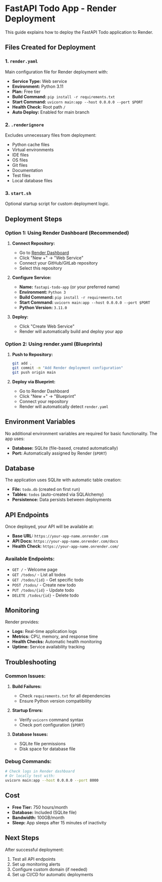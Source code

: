 # FastAPI Todo App - Render Deployment

This guide explains how to deploy the FastAPI Todo application to Render.

## Files Created for Deployment

### 1. `render.yaml`
Main configuration file for Render deployment with:
- **Service Type:** Web service
- **Environment:** Python 3.11
- **Plan:** Free tier
- **Build Command:** `pip install -r requirements.txt`
- **Start Command:** `uvicorn main:app --host 0.0.0.0 --port $PORT`
- **Health Check:** Root path `/`
- **Auto Deploy:** Enabled for main branch

### 2. `.renderignore`
Excludes unnecessary files from deployment:
- Python cache files
- Virtual environments
- IDE files
- OS files
- Git files
- Documentation
- Test files
- Local database files

### 3. `start.sh`
Optional startup script for custom deployment logic.

## Deployment Steps

### Option 1: Using Render Dashboard (Recommended)

1. **Connect Repository:**
   - Go to [Render Dashboard](https://dashboard.render.com)
   - Click "New +" → "Web Service"
   - Connect your GitHub/GitLab repository
   - Select this repository

2. **Configure Service:**
   - **Name:** `fastapi-todo-app` (or your preferred name)
   - **Environment:** `Python 3`
   - **Build Command:** `pip install -r requirements.txt`
   - **Start Command:** `uvicorn main:app --host 0.0.0.0 --port $PORT`
   - **Python Version:** `3.11.0`

3. **Deploy:**
   - Click "Create Web Service"
   - Render will automatically build and deploy your app

### Option 2: Using render.yaml (Blueprints)

1. **Push to Repository:**
   ```bash
   git add .
   git commit -m "Add Render deployment configuration"
   git push origin main
   ```

2. **Deploy via Blueprint:**
   - Go to Render Dashboard
   - Click "New +" → "Blueprint"
   - Connect your repository
   - Render will automatically detect `render.yaml`

## Environment Variables

No additional environment variables are required for basic functionality. The app uses:
- **Database:** SQLite (file-based, created automatically)
- **Port:** Automatically assigned by Render (`$PORT`)

## Database

The application uses SQLite with automatic table creation:
- **File:** `todo.db` (created on first run)
- **Tables:** `todos` (auto-created via SQLAlchemy)
- **Persistence:** Data persists between deployments

## API Endpoints

Once deployed, your API will be available at:
- **Base URL:** `https://your-app-name.onrender.com`
- **API Docs:** `https://your-app-name.onrender.com/docs`
- **Health Check:** `https://your-app-name.onrender.com/`

### Available Endpoints:
- `GET /` - Welcome page
- `GET /todos/` - List all todos
- `GET /todos/{id}` - Get specific todo
- `POST /todos/` - Create new todo
- `PUT /todos/{id}` - Update todo
- `DELETE /todos/{id}` - Delete todo

## Monitoring

Render provides:
- **Logs:** Real-time application logs
- **Metrics:** CPU, memory, and response time
- **Health Checks:** Automatic health monitoring
- **Uptime:** Service availability tracking

## Troubleshooting

### Common Issues:

1. **Build Failures:**
   - Check `requirements.txt` for all dependencies
   - Ensure Python version compatibility

2. **Startup Errors:**
   - Verify `uvicorn` command syntax
   - Check port configuration (`$PORT`)

3. **Database Issues:**
   - SQLite file permissions
   - Disk space for database file

### Debug Commands:
```bash
# Check logs in Render dashboard
# Or locally test with:
uvicorn main:app --host 0.0.0.0 --port 8000
```

## Cost

- **Free Tier:** 750 hours/month
- **Database:** Included (SQLite file)
- **Bandwidth:** 100GB/month
- **Sleep:** App sleeps after 15 minutes of inactivity

## Next Steps

After successful deployment:
1. Test all API endpoints
2. Set up monitoring alerts
3. Configure custom domain (if needed)
4. Set up CI/CD for automatic deployments
